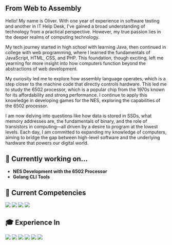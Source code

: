 ## From Web to Assembly

Hello! My name is Oliver. With one year of experience in software testing and another in IT Help Desk, I've gained a broad understanding of technology from a practical perspective. However, my true passion lies in the deeper realms of computing technology.

My tech journey started in high school with learning Java, then continued in college with web programming, where I learned the fundamentals of JavaScript, HTML, CSS, and PHP. This foundation, though exciting, left me yearning for more insight into how computers function beyond the abstractions of web development. 

My curiosity led me to explore how assembly language operates, which is a step closer to the machine code that directly controls hardware. This led me to study the 6502 processor, which is a popular chip from the 1970s known for its affordability and strong performance. I continue to apply this knowledge in developing games for the NES, exploring the capabilities of the 6502 processor.

I am now delving into questions like how data is stored in SSDs, what memory addresses are, the fundamentals of binary, and the role of transistors in computing—all driven by a desire to program at the lowest levels. Each day, I am committed to expanding my knowledge of computers, aiming to bridge the gap between high-level software and the underlying hardware that powers our digital world.


## :necktie: Currently working on...
- **NES Development with the 6502 Processor**
- **Golang CLI Tools**

## :brain: Current Competencies
<img src="https://img.shields.io/badge/go-%2300ADD8.svg?&style=for-the-badge&logo=go&logoColor=white"/>  <img src="https://img.shields.io/badge/neovim%20-%23323330.svg?&style=for-the-badge&logo=neovim&logoColor=%2300915E"> <img src="https://img.shields.io/badge/Arch%20Linux-1793D1?logo=arch-linux&logoColor=fff&style=for-the-badge"/> <img src="https://img.shields.io/badge/6502%20assembly%20-%23313131.svg?&style=for-the-badge&logo=6502%20assemby&logoColor=white"/>

## 🎓 Experience In
<img src="https://img.shields.io/badge/javascript%20-%23323330.svg?&style=for-the-badge&logo=javascript&logoColor=%23F7DF1E"/> <img src="https://img.shields.io/badge/html5%20-%23E34F26.svg?&style=for-the-badge&logo=html5&logoColor=white"/>  	<img src="https://img.shields.io/badge/css3%20-%231572B6.svg?&style=for-the-badge&logo=css3&logoColor=white"/> <img src="https://img.shields.io/badge/bootstrap%20-%23563D7C.svg?&style=for-the-badge&logo=bootstrap&logoColor=white"/> <img src="https://img.shields.io/badge/php-%23777BB4.svg?&style=for-the-badge&logo=php&logoColor=white"/>  <img src="https://img.shields.io/badge/lua-%232C2D72.svg?&style=for-the-badge&logo=lua&logoColor=white"/>
 
